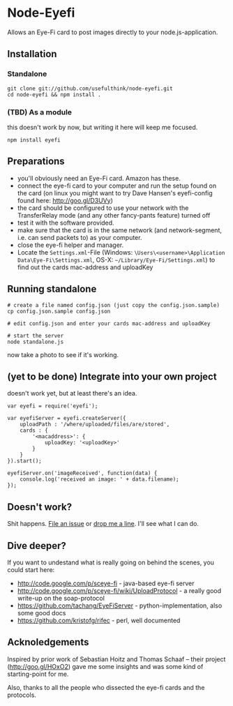 # Node-Eyefi

Allows an Eye-Fi card to post images directly to your node.js-application.

## Installation

### Standalone

    git clone git://github.com/usefulthink/node-eyefi.git
    cd node-eyefi && npm install .

### (TBD) As a module

this doesn't work by now, but writing it here will keep me focused.

    npm install eyefi

## Preparations

 - you'll obviously need an Eye-Fi card. Amazon has these.
 - connect the eye-fi card to your computer and run the setup found on the card
   (on linux you might want to try Dave Hansen's eyefi-config found here:
   http://goo.gl/D3UVy)
 - the card should be configured to use your network with the TransferRelay
   mode (and any other fancy-pants feature) turned off
 - test it with the software provided.
 - make sure that the card is in the same network (and network-segment, i.e.
   can send packets to) as your computer.
 - close the eye-fi helper and manager.
 - Locate the `Settings.xml`-File (Windows: `\Users\<username>\Application Data\Eye-Fi\Settings.xml`,
   OS-X: `~/Library/Eye-Fi/Settings.xml`) to find out the cards mac-address and
   uploadKey


## Running standalone

    # create a file named config.json (just copy the config.json.sample)
    cp config.json.sample config.json

    # edit config.json and enter your cards mac-address and uploadKey
    
    # start the server
    node standalone.js
    
now take a photo to see if it's working.

## (yet to be done) Integrate into your own project

doesn't work yet, but at least there's an idea.

    var eyefi = require('eyefi');

    var eyefiServer = eyefi.createServer({
        uploadPath : '/where/uploaded/files/are/stored',
        cards : {
            '<macaddress>': {
                uploadKey: '<uploadKey>'
            }
        }
    }).start();
    
    eyefiServer.on('imageReceived', function(data) {
        console.log('received an image: ' + data.filename);
    });


## Doesn't work?

Shit happens. [File an issue](https://github.com/usefulthink/node-eyefi/issues)
or [drop me a line](https://github.com/usefulthink). I'll see what I can do.


## Dive deeper?

If you want to undestand what is really going on behind the scenes, you could
start here:

 - http://code.google.com/p/sceye-fi - java-based eye-fi server
 - http://code.google.com/p/sceye-fi/wiki/UploadProtocol - a really good write-up on the soap-protocol
 - https://github.com/tachang/EyeFiServer - python-implementation, also some good docs
 - https://github.com/kristofg/rifec - perl, well documented


## Acknoledgements

Inspired by prior work of Sebastian Hoitz and Thomas Schaaf – their project
(http://goo.gl/HOxO2) gave me some insights and was some kind of starting-point
for me.

Also, thanks to all the people who dissected the eye-fi cards and the protocols.

